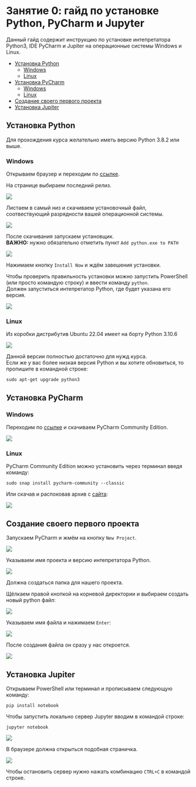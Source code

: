 # Занятие 0: гайд по установке Python, PyCharm и Jupyter

Данный гайд содержит инструкцию по установке интепретатора Python3, IDE PyCharm и Jupiter на операционные системы Windows и Linux. 


* [Установка Python](#Установка_Python)  
  * [Windows](#Установка_Python_win)  
  * [Linux](#Установка_Python_linux)  
* [Установка PyCharm](#Установка_PyCharm)  
  * [Windows](#Установка_PyCharm_win)  
  * [Linux](#Установка_PyCharm_linux)  
* [Создание своего первого проекта](#Создание_своего_первого_проекта)  
* [Установка Jupiter](#Установка_Jupiter)  

<a name="Установка_Python"></a>
## Установка Python

Для прохождения курса желательно иметь версию Python 3.8.2 или выше.

<a name="Установка_Python_win"></a>
### Windows
Открываем браузер и переходим по [ссылке](https://www.python.org/).

На странице выбираем последний релиз.

![](https://github.com/N0ktis/ISCRA-python/blob/main/img/1.png)

Листаем в самый низ и скачиваем установочный файл, соотвествующий разрядности вашей операционной системы.

![](https://github.com/N0ktis/ISCRA-python/blob/main/img/2.png)

После скачивания запускаем установщик.  
**ВАЖНО:** нужно обязательно отметить пункт `Add python.exe to PATH`

![](https://github.com/N0ktis/ISCRA-python/blob/main/img/3.png)

Нажимаем кнопку `Install Now` и ждём завешения установки.

Чтобы проверить правильность установки можно запустить PowerShell (или просто командую строку) и ввести команду `python`.  
Должен запуститься интепретатор Python, где будет указана его версия.

![](https://github.com/N0ktis/ISCRA-python/blob/main/img/4.png)

<a name="Установка_Python_linux"></a>
### Linux

Из коробки дистрибутив Ubuntu 22.04 имеет на борту Python 3.10.6

![](https://github.com/N0ktis/ISCRA-python/blob/main/img/8.png)

Данной версии полностью достаточно для нужд курса.  
Если же у вас более низкая версия Python и вы хотите обновиться, то пропишите в командной строке:

```
sudo apt-get upgrade python3
```

<a name="Установка_PyCharm"></a>
## Установка PyCharm

<a name="Установка_PyCharm_win"></a>
### Windows

Переходим по [ссылке](https://www.jetbrains.com/pycharm/download/#section=windows) и скачиваем PyCharm Community Edition.

![](https://github.com/N0ktis/ISCRA-python/blob/main/img/7.png)

<a name="Установка_PyCharm_linux"></a>
### Linux

PyCharm Community Edition можно установить через терминал введя команду:
```
sudo snap install pycharm-community --classic
```
Или скачав и распоковав архив с [сайта](https://www.jetbrains.com/pycharm/download/#section=linux):

![](https://github.com/N0ktis/ISCRA-python/blob/main/img/9.png)

<a name="Создание_своего_первого_проекта"></a>
## Создание своего первого проекта

Запускаем PyCharm и жмём на кнопку `New Project`.

![](https://github.com/N0ktis/ISCRA-python/blob/main/img/11.png)

Указываем имя проекта и версию интепретатора Python.

![](https://github.com/N0ktis/ISCRA-python/blob/main/img/12.png)

Должна создаться папка для нашего проекта.

Щёлкаем правой кнопкой на корневой директории и выбираем создать новый python файл:

![](https://github.com/N0ktis/ISCRA-python/blob/main/img/15.png)

Указываем имя файла и нажимаем `Enter`:

![](https://github.com/N0ktis/ISCRA-python/blob/main/img/16.png)

После создания файла он сразу у нас откроется.

![](https://github.com/N0ktis/ISCRA-python/blob/main/img/17.png)

<a name="Установка_Jupiter"></a>
## Установка Jupiter

Открываем PowerShell или терминал и прописываем следующую команду:

```
pip install notebook
```

Чтобы запустить локально сервер Jupyter вводим в командой строке:

```
jupyter notebook
```
![](https://github.com/N0ktis/ISCRA-python/blob/main/img/13.png)

В браузере должна открыться подобная страничка.

![](https://github.com/N0ktis/ISCRA-python/blob/main/img/14.png)

Чтобы остановить сервер нужно нажать комбинацию `CTRL+C` в командой строке.
